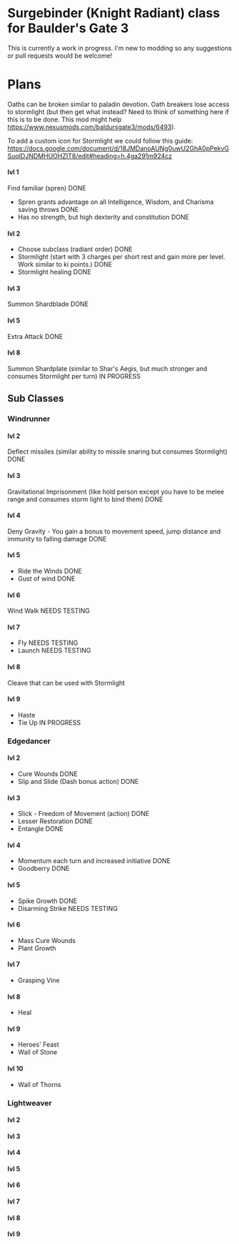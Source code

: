 # Surgebinder (Knight Radiant) class for Baulder's Gate 3
This is currently a work in progress. I'm new to modding so any suggestions or pull requests would be welcome!

# Plans
Oaths can be broken similar to paladin devotion. Oath breakers lose access to stormlight (but then get what instead? Need to think of something here if this is to be done. This mod might help https://www.nexusmods.com/baldursgate3/mods/6493).

To add a custom icon for Stormlight we could follow this guide: https://docs.google.com/document/d/18JMDanoAUNg0uwU2GhA0pPekvGSuqIDJNDMHUOHZIT8/edit#heading=h.4ga291m924cz

#### lvl 1
Find familiar (spren) DONE
* Spren grants advantage on all Intelligence, Wisdom, and Charisma saving throws DONE
* Has no strength, but high dexterity and constitution DONE

#### lvl 2
* Choose subclass (radiant order) DONE
* Stormlight (start with 3 charges per short rest and gain more per level. Work similar to ki points.) DONE
* Stormlight healing DONE

#### lvl 3
Summon Shardblade DONE

#### lvl 5
Extra Attack DONE

#### lvl 8
Summon Shardplate (similar to Shar's Aegis, but much stronger and consumes Stormlight per turn) IN PROGRESS

## Sub Classes
### Windrunner
#### lvl 2
Deflect missiles (similar ability to missile snaring but consumes Stormlight) DONE

#### lvl 3
Gravitational Imprisonment (like hold person except you have to be melee range and consumes storm light to bind them) DONE

#### lvl 4
Deny Gravity - You gain a bonus to movement speed, jump distance and immunity to falling damage DONE

#### lvl 5
* Ride the Winds DONE
* Gust of wind DONE

#### lvl 6
Wind Walk NEEDS TESTING

#### lvl 7
* Fly NEEDS TESTING
* Launch NEEDS TESTING

#### lvl 8
Cleave that can be used with Stormlight

#### lvl 9
* Haste
* Tie Up IN PROGRESS

### Edgedancer
#### lvl 2
* Cure Wounds DONE
* Slip and Slide (Dash bonus action) DONE

#### lvl 3
* Slick - Freedom of Movement (action) DONE
* Lesser Restoration DONE
* Entangle DONE

#### lvl 4
* Momentum each turn and increased initiative DONE
* Goodberry DONE

#### lvl 5
* Spike Growth DONE
* Disarming Strike NEEDS TESTING

#### lvl 6
* Mass Cure Wounds
* Plant Growth

#### lvl 7
* Grasping Vine

#### lvl 8
* Heal

#### lvl 9
* Heroes' Feast
* Wall of Stone

#### lvl 10
* Wall of Thorns

### Lightweaver
#### lvl 2

#### lvl 3

#### lvl 4

#### lvl 5

#### lvl 6

#### lvl 7

#### lvl 8

#### lvl 9
